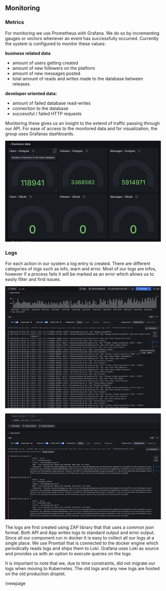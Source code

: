 ## Monitoring

### Metrics 
For monitoring we use Prometheus with Grafana. We do so by incrementing gauges or vectors whenever an event has successfully occurred. Currently the system is configured to monitor these values:

**business related data**
- amount of users getting created
- amount of new followers on the platform
- amount of new messages posted
- total amount of reads and writes made to the database between releases

**developer oriented data:**
- amount of failed database read-writes
- connection to the database
- successful / failed HTTP requests

Monitoring these gives us an insight to the extend of traffic passing through our API.
For ease of access to the monitored data and for visualization, the group uses Grafanas dashboards.

![Grafana Business data monitoring](./images/BusinessData.png)  

### Logs
For each action in our system a log entry is created. There are different categories of logs such as info, warn and error. Most of our logs are infos, however if a process fails it will be marked as an error which allows us to easily filter and find issues. 

![Info logs](./images/infologs.png)  


![error logs](./images/errors.png)  

The logs are first created using ZAP library that that uses a common json format. Both API and App writes logs to standard output and error output. Since all our component run in docker it is easy to collect all our logs at a single place. We use Promtail that is connected to the docker engine which periodically reads logs and ships them to Loki. Grafana uses Loki as source and provides us with an option to execute queries on the logs.   

It is important to note that we, due to time constraints, did not migrate our logs when moving to Kubernetes. The old logs and any new logs are hosted on the old production droplet.

\newpage  

